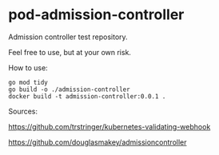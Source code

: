 # pod-admission-controller

Admission controller test repository.

Feel free to use, but at your own risk.

How to use:

```
go mod tidy
go build -o ./admission-controller
docker build -t admission-controller:0.0.1 .
```

Sources:

https://github.com/trstringer/kubernetes-validating-webhook

https://github.com/douglasmakey/admissioncontroller
